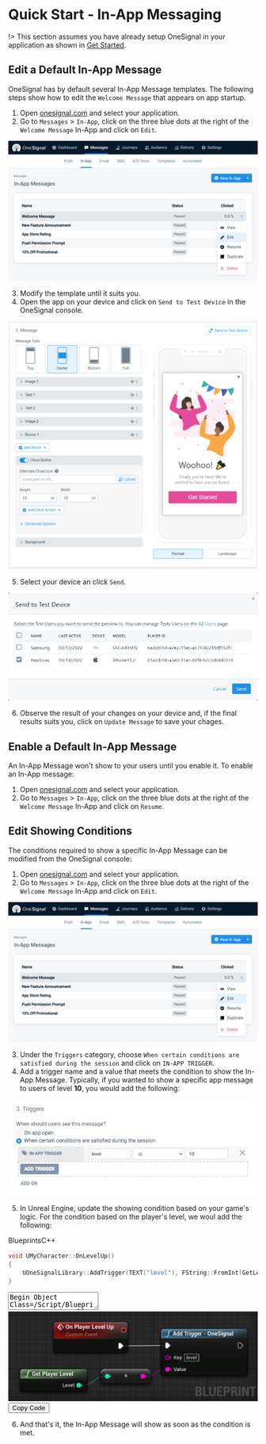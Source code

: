 # Quick Start - In-App Messaging

!> This section assumes you have already setup OneSignal in your application as shown in [Get Started](/getstarted).

## Edit a Default In-App Message

OneSignal has by default several In-App Message templates. The following steps show how to edit the `Welcome Message` that appears on app startup.

1. Open <a href="https://app.onesignal.com/apps/" target="_blank" noreferrer noopener>onesignal.com</a> and select your application.
2. Go to `Messages` > `In-App`, click on the three blue dots at the right of the `Welcome Message` In-App and click on `Edit`.

<div class="centered">
<img src="_images/EditDefaultInApp.png">
</div>

3. Modify the template until it suits you.
4. Open the app on your device and click on `Send to Test Device` in the OneSignal console.

<div class="centered">
<img src="_images/SendInAppToTestDevices.png">
</div>

5. Select your device an click `Send`.

<div class="centered">
<img src="_images/SendInApp.png">
</div>

6. Observe the result of your changes on your device and, if the final results suits you, click on `Update Message` to save your chages.

## Enable a Default In-App Message
An In-App Message won't show to your users until you enable it. To enable an In-App message:

1. Open <a href="https://app.onesignal.com/apps/" target="_blank" noreferrer noopener>onesignal.com</a> and select your application.
2. Go to `Messages` > `In-App`, click on the three blue dots at the right of the `Welcome Message` In-App and click on `Resume`.

## Edit Showing Conditions

The conditions required to show a specific In-App Message can be modified from the OneSignal console:

1. Open <a href="https://app.onesignal.com/apps/" target="_blank" noreferrer noopener>onesignal.com</a> and select your application.
2. Go to `Messages` > `In-App`, click on the three blue dots at the right of the `Welcome Message` In-App and click on `Edit`.

<div class="centered">
<img src="_images/EditDefaultInApp.png">
</div>

3. Under the `Triggers` category, choose `When certain conditions are satisfied during the session` and click on `IN-APP TRIGGER`.
4. Add a trigger name and a value that meets the condition to show the In-App Message. Typically, if you wanted to show a specific app message to users of level **10**, you would add the following:

<div class="centered">
<img src="_images/InAppTriggersConditions.png">
</div>

5. In Unreal Engine, update the showing condition based on your game's logic. For the condition based on the player's level, we woul add the following:

<div class="code-switcher show-cpp-false">
<div class="switcher" >
<span class="sw-bp" onclick="switchBp()">Blueprints</span><span class="sw-cpp" onclick="switchCpp()">C++</span>
</div>
<div class="cpp">

```cpp
void UMyCharacter::OnLevelUp()
{
    UOneSignalLibrary::AddTrigger(TEXT("level"), FString::FromInt(GetLevel()));
}
```

</div>
<div class="bp">
<div class="bpcode">
<textarea readonly>
Begin Object Class=/Script/BlueprintGraph.K2Node_CallFunction Name="K2Node_CallFunction_24"
   FunctionReference=(MemberParent=Class'"/Script/OneSignal.OneSignalLibrary"',MemberName="AddTrigger")
   NodePosX=2448
   NodePosY=160
   NodeGuid=69AC0C1340136E7910D5DE8FD8B20827
   CustomProperties Pin (PinId=6D322BB849B7ECD0FD15E7945113FF40,PinName="execute",PinToolTip="\nExec",PinType.PinCategory="exec",PinType.PinSubCategory="",PinType.PinSubCategoryObject=None,PinType.PinSubCategoryMemberReference=(),PinType.PinValueType=(),PinType.ContainerType=None,PinType.bIsReference=False,PinType.bIsConst=False,PinType.bIsWeakPointer=False,PinType.bIsUObjectWrapper=False,LinkedTo=(K2Node_CustomEvent_12 C2E76D574681CCB4C983D7A120986F9F,),PersistentGuid=00000000000000000000000000000000,bHidden=False,bNotConnectable=False,bDefaultValueIsReadOnly=False,bDefaultValueIsIgnored=False,bAdvancedView=False,bOrphanedPin=False,)
   CustomProperties Pin (PinId=09E417D3448D5C93E1CA90AA43F1CECA,PinName="then",PinToolTip="\nExec",Direction="EGPD_Output",PinType.PinCategory="exec",PinType.PinSubCategory="",PinType.PinSubCategoryObject=None,PinType.PinSubCategoryMemberReference=(),PinType.PinValueType=(),PinType.ContainerType=None,PinType.bIsReference=False,PinType.bIsConst=False,PinType.bIsWeakPointer=False,PinType.bIsUObjectWrapper=False,PersistentGuid=00000000000000000000000000000000,bHidden=False,bNotConnectable=False,bDefaultValueIsReadOnly=False,bDefaultValueIsIgnored=False,bAdvancedView=False,bOrphanedPin=False,)
   CustomProperties Pin (PinId=2698DEE04B09417CA15C6D90CAF6AA97,PinName="self",PinFriendlyName=NSLOCTEXT("K2Node", "Target", "Target"),PinToolTip="Target\nOne Signal Library Object Reference",PinType.PinCategory="object",PinType.PinSubCategory="",PinType.PinSubCategoryObject=Class'"/Script/OneSignal.OneSignalLibrary"',PinType.PinSubCategoryMemberReference=(),PinType.PinValueType=(),PinType.ContainerType=None,PinType.bIsReference=False,PinType.bIsConst=False,PinType.bIsWeakPointer=False,PinType.bIsUObjectWrapper=False,DefaultObject="/Script/OneSignal.Default__OneSignalLibrary",PersistentGuid=00000000000000000000000000000000,bHidden=True,bNotConnectable=False,bDefaultValueIsReadOnly=False,bDefaultValueIsIgnored=False,bAdvancedView=False,bOrphanedPin=False,)
   CustomProperties Pin (PinId=34039D964E6138552D60EA833BE6C463,PinName="Key",PinToolTip="Key\nString",PinType.PinCategory="string",PinType.PinSubCategory="",PinType.PinSubCategoryObject=None,PinType.PinSubCategoryMemberReference=(),PinType.PinValueType=(),PinType.ContainerType=None,PinType.bIsReference=False,PinType.bIsConst=False,PinType.bIsWeakPointer=False,PinType.bIsUObjectWrapper=False,DefaultValue="level",PersistentGuid=00000000000000000000000000000000,bHidden=False,bNotConnectable=False,bDefaultValueIsReadOnly=False,bDefaultValueIsIgnored=False,bAdvancedView=False,bOrphanedPin=False,)
   CustomProperties Pin (PinId=D238406144A690BB81A5C2A968F10522,PinName="Value",PinToolTip="Value\nString",PinType.PinCategory="string",PinType.PinSubCategory="",PinType.PinSubCategoryObject=None,PinType.PinSubCategoryMemberReference=(),PinType.PinValueType=(),PinType.ContainerType=None,PinType.bIsReference=False,PinType.bIsConst=False,PinType.bIsWeakPointer=False,PinType.bIsUObjectWrapper=False,LinkedTo=(K2Node_CallFunction_30 4E117FCB49CC6B78AF2151AF335A3B0C,),PersistentGuid=00000000000000000000000000000000,bHidden=False,bNotConnectable=False,bDefaultValueIsReadOnly=False,bDefaultValueIsIgnored=False,bAdvancedView=False,bOrphanedPin=False,)
End Object
Begin Object Class=/Script/BlueprintGraph.K2Node_CustomEvent Name="K2Node_CustomEvent_12"
   CustomFunctionName="On Player Level Up"
   NodePosX=2192
   NodePosY=144
   NodeGuid=F9DE7E98435DB39A21480381DE5E83B6
   CustomProperties Pin (PinId=6381D7E643F1FFCA5BBC66A1B6277370,PinName="OutputDelegate",Direction="EGPD_Output",PinType.PinCategory="delegate",PinType.PinSubCategory="",PinType.PinSubCategoryObject=None,PinType.PinSubCategoryMemberReference=(MemberParent=BlueprintGeneratedClass'"/Game/TestActor.TestActor_C"',MemberName="On Player Level Up",MemberGuid=F9DE7E98435DB39A21480381DE5E83B6),PinType.PinValueType=(),PinType.ContainerType=None,PinType.bIsReference=False,PinType.bIsConst=False,PinType.bIsWeakPointer=False,PinType.bIsUObjectWrapper=False,PersistentGuid=00000000000000000000000000000000,bHidden=False,bNotConnectable=False,bDefaultValueIsReadOnly=False,bDefaultValueIsIgnored=False,bAdvancedView=False,bOrphanedPin=False,)
   CustomProperties Pin (PinId=C2E76D574681CCB4C983D7A120986F9F,PinName="then",Direction="EGPD_Output",PinType.PinCategory="exec",PinType.PinSubCategory="",PinType.PinSubCategoryObject=None,PinType.PinSubCategoryMemberReference=(),PinType.PinValueType=(),PinType.ContainerType=None,PinType.bIsReference=False,PinType.bIsConst=False,PinType.bIsWeakPointer=False,PinType.bIsUObjectWrapper=False,LinkedTo=(K2Node_CallFunction_24 6D322BB849B7ECD0FD15E7945113FF40,),PersistentGuid=00000000000000000000000000000000,bHidden=False,bNotConnectable=False,bDefaultValueIsReadOnly=False,bDefaultValueIsIgnored=False,bAdvancedView=False,bOrphanedPin=False,)
End Object
Begin Object Class=/Script/BlueprintGraph.K2Node_CallFunction Name="K2Node_CallFunction_27"
   bIsPureFunc=True
   FunctionReference=(MemberName="GetPlayerLevel",MemberGuid=F1C78DFD4115CA1A52ACE3B7CFF48405,bSelfContext=True)
   NodePosX=2112
   NodePosY=256
   NodeGuid=5C83D3104B2842FC15811B90BD9A36AD
   CustomProperties Pin (PinId=68A713D344C82248076E2CBBB9B54347,PinName="self",PinFriendlyName=NSLOCTEXT("K2Node", "Target", "Target"),PinToolTip="Target\nSelf Object Reference",PinType.PinCategory="object",PinType.PinSubCategory="self",PinType.PinSubCategoryObject=None,PinType.PinSubCategoryMemberReference=(),PinType.PinValueType=(),PinType.ContainerType=None,PinType.bIsReference=False,PinType.bIsConst=False,PinType.bIsWeakPointer=False,PinType.bIsUObjectWrapper=False,PersistentGuid=00000000000000000000000000000000,bHidden=True,bNotConnectable=False,bDefaultValueIsReadOnly=False,bDefaultValueIsIgnored=False,bAdvancedView=False,bOrphanedPin=False,)
   CustomProperties Pin (PinId=F0D3327845BA2132A0BFCCA4E3436BA3,PinName="Level",PinToolTip="Level\nInteger",Direction="EGPD_Output",PinType.PinCategory="int",PinType.PinSubCategory="",PinType.PinSubCategoryObject=None,PinType.PinSubCategoryMemberReference=(),PinType.PinValueType=(),PinType.ContainerType=None,PinType.bIsReference=False,PinType.bIsConst=False,PinType.bIsWeakPointer=False,PinType.bIsUObjectWrapper=False,DefaultValue="0",AutogeneratedDefaultValue="0",LinkedTo=(K2Node_CallFunction_30 EE25E3864D337E6BCDFD21B3EF3BF189,),PersistentGuid=00000000000000000000000000000000,bHidden=False,bNotConnectable=False,bDefaultValueIsReadOnly=False,bDefaultValueIsIgnored=False,bAdvancedView=False,bOrphanedPin=False,)
End Object
Begin Object Class=/Script/BlueprintGraph.K2Node_CallFunction Name="K2Node_CallFunction_30"
   bIsPureFunc=True
   FunctionReference=(MemberParent=Class'"/Script/Engine.KismetStringLibrary"',MemberName="Conv_IntToString")
   NodePosX=2304
   NodePosY=256
   NodeGuid=013835534D09487903F0D88C3064D815
   CustomProperties Pin (PinId=E453131F4ABF69BF957B7FA6FA55814A,PinName="self",PinFriendlyName=NSLOCTEXT("K2Node", "Target", "Target"),PinToolTip="Target\nKismet String Library Object Reference",PinType.PinCategory="object",PinType.PinSubCategory="",PinType.PinSubCategoryObject=Class'"/Script/Engine.KismetStringLibrary"',PinType.PinSubCategoryMemberReference=(),PinType.PinValueType=(),PinType.ContainerType=None,PinType.bIsReference=False,PinType.bIsConst=False,PinType.bIsWeakPointer=False,PinType.bIsUObjectWrapper=False,DefaultObject="/Script/Engine.Default__KismetStringLibrary",PersistentGuid=00000000000000000000000000000000,bHidden=True,bNotConnectable=False,bDefaultValueIsReadOnly=False,bDefaultValueIsIgnored=False,bAdvancedView=False,bOrphanedPin=False,)
   CustomProperties Pin (PinId=EE25E3864D337E6BCDFD21B3EF3BF189,PinName="InInt",PinToolTip="In Int\nInteger",PinType.PinCategory="int",PinType.PinSubCategory="",PinType.PinSubCategoryObject=None,PinType.PinSubCategoryMemberReference=(),PinType.PinValueType=(),PinType.ContainerType=None,PinType.bIsReference=False,PinType.bIsConst=False,PinType.bIsWeakPointer=False,PinType.bIsUObjectWrapper=False,DefaultValue="0",AutogeneratedDefaultValue="0",LinkedTo=(K2Node_CallFunction_27 F0D3327845BA2132A0BFCCA4E3436BA3,),PersistentGuid=00000000000000000000000000000000,bHidden=False,bNotConnectable=False,bDefaultValueIsReadOnly=False,bDefaultValueIsIgnored=False,bAdvancedView=False,bOrphanedPin=False,)
   CustomProperties Pin (PinId=4E117FCB49CC6B78AF2151AF335A3B0C,PinName="ReturnValue",PinToolTip="Return Value\nString\n\nConverts an integer value to a string",Direction="EGPD_Output",PinType.PinCategory="string",PinType.PinSubCategory="",PinType.PinSubCategoryObject=None,PinType.PinSubCategoryMemberReference=(),PinType.PinValueType=(),PinType.ContainerType=None,PinType.bIsReference=False,PinType.bIsConst=False,PinType.bIsWeakPointer=False,PinType.bIsUObjectWrapper=False,LinkedTo=(K2Node_CallFunction_24 D238406144A690BB81A5C2A968F10522,),PersistentGuid=00000000000000000000000000000000,bHidden=False,bNotConnectable=False,bDefaultValueIsReadOnly=False,bDefaultValueIsIgnored=False,bAdvancedView=False,bOrphanedPin=False,)
End Object
</textarea>
<img src="_images/AddTrigger.png"/>
<button onclick="copyBlueprintCode(this)">Copy Code</button>
</div>
</div>
</div>


6. And that's it, the In-App Message will show as soon as the condition is met.




<script>
setTimeout(() => {
	bShowCPP = !JSON.parse(getCookie('bShowCPP'));
	switchCode();
}, 0);
</script>







